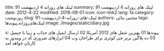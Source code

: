 title: لینک های روزانه  4 اردیبهشت 91
summary: لینک های روزانه  4 اردیبهشت 91
date: 2012-4-22
modified: 2018-08-01
icon:  icon-link2
lang: fa
category: روزنوشت
slug: لینک-های-روزانه-4-اردیبهشت-91
authors: مجتبی بنائی
tags: لینک‌های‌روزانه,پیوندها
image: /images/static/diary.jpg

s: پیوندها  01 بهترین شغل های 2012 آمریکا   02 ارسال ایمیل های جذاب و زیبا با جیمیل  03 ده پلاگین برتر جی کوئری برای طراحان وب  04 ابزارهای ضروری که در ویندوز به کارتان خواهد آمد
